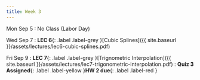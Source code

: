 ```yaml
---
title: Week 3
---
```


Mon Sep 5
: No Class (Labor Day)

Wed Sep 7
: **LEC 6**{: .label .label-grey }[Cubic Splines]({{ site.baseurl }}/assets/lectures/lec6-cubic-splines.pdf)

Fri Sep 9
: **LEC 7**{: .label .label-grey }[Trignometric Interpolation]({{ site.baseurl }}/assets/lectures/lec7-trigonometric-interpolation.pdf)
: **Quiz 3 Assigned**{: .label .label-yellow }**HW 2 due**{: .label .label-red }